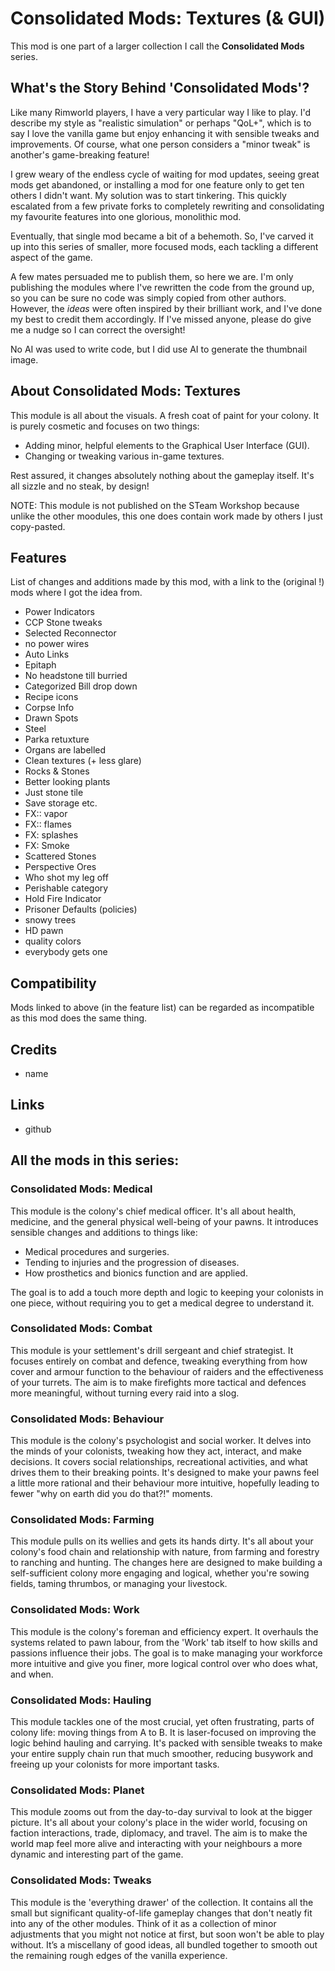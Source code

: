 # Consolidated Mods: Textures (& GUI)

This mod is one part of a larger collection I call the **Consolidated Mods** series.

## What's the Story Behind 'Consolidated Mods'?

Like many Rimworld players, I have a very particular way I like to play. I'd describe my style as "realistic simulation" or perhaps "QoL+", which is to say I love the vanilla game but enjoy enhancing it with sensible tweaks and improvements. Of course, what one person considers a "minor tweak" is another's game-breaking feature!

I grew weary of the endless cycle of waiting for mod updates, seeing great mods get abandoned, or installing a mod for one feature only to get ten others I didn't want. My solution was to start tinkering. This quickly escalated from a few private forks to completely rewriting and consolidating my favourite features into one glorious, monolithic mod.

Eventually, that single mod became a bit of a behemoth. So, I've carved it up into this series of smaller, more focused mods, each tackling a different aspect of the game.

A few mates persuaded me to publish them, so here we are. I'm only publishing the modules where I've rewritten the code from the ground up, so you can be sure no code was simply copied from other authors. However, the *ideas* were often inspired by their brilliant work, and I've done my best to credit them accordingly. If I've missed anyone, please do give me a nudge so I can correct the oversight!

No AI was used to write code, but I did use AI to generate the thumbnail image.

## About Consolidated Mods: Textures

This module is all about the visuals. A fresh coat of paint for your colony. It is purely cosmetic and focuses on two things:

- Adding minor, helpful elements to the Graphical User Interface (GUI).
- Changing or tweaking various in-game textures.

Rest assured, it changes absolutely nothing about the gameplay itself. It's all sizzle and no steak, by design!

NOTE: This module is not published on the STeam Workshop because unlike the other moodules, this one does contain work made by others I just copy-pasted.

## Features

List of changes and additions made by this mod, with a link to the (original !) mods where I got the idea from.

- Power Indicators
- CCP Stone tweaks
- Selected Reconnector
- no power wires
- Auto Links
- Epitaph
- No headstone till burried
- Categorized Bill drop down
- Recipe icons
- Corpse Info
- Drawn Spots
- Steel
- Parka retuxture
- Organs are labelled
- Clean textures (+ less glare)
- Rocks & Stones
- Better looking plants
- Just stone tile
- Save storage etc.
- FX:: vapor
- FX:: flames
- FX: splashes
- FX: Smoke
- Scattered Stones
- Perspective Ores
- Who shot my leg off
- Perishable category
- Hold Fire Indicator
- Prisoner Defaults (policies)
- snowy trees
- HD pawn
- quality colors
- everybody gets one

## Compatibility

Mods linked to above (in the feature list) can be regarded as incompatible as this mod does the same thing.

## Credits

- name

## Links

- github

## All the mods in this series:

### Consolidated Mods: Medical

This module is the colony's chief medical officer. It's all about health, medicine, and the general physical well-being of your pawns. It introduces sensible changes and additions to things like:

- Medical procedures and surgeries.
- Tending to injuries and the progression of diseases.
- How prosthetics and bionics function and are applied.

The goal is to add a touch more depth and logic to keeping your colonists in one piece, without requiring you to get a medical degree to understand it.

### Consolidated Mods: Combat

This module is your settlement's drill sergeant and chief strategist. It focuses entirely on combat and defence, tweaking everything from how cover and armour function to the behaviour of raiders and the effectiveness of your turrets. The aim is to make firefights more tactical and defences more meaningful, without turning every raid into a slog.

### Consolidated Mods: Behaviour

This module is the colony's psychologist and social worker. It delves into the minds of your colonists, tweaking how they act, interact, and make decisions. It covers social relationships, recreational activities, and what drives them to their breaking points. It's designed to make your pawns feel a little more rational and their behaviour more intuitive, hopefully leading to fewer "why on earth did you do that?!" moments.

### Consolidated Mods: Farming

This module pulls on its wellies and gets its hands dirty. It's all about your colony's food chain and relationship with nature, from farming and forestry to ranching and hunting. The changes here are designed to make building a self-sufficient colony more engaging and logical, whether you're sowing fields, taming thrumbos, or managing your livestock.

### Consolidated Mods: Work

This module is the colony's foreman and efficiency expert. It overhauls the systems related to pawn labour, from the 'Work' tab itself to how skills and passions influence their jobs. The goal is to make managing your workforce more intuitive and give you finer, more logical control over who does what, and when.

### Consolidated Mods: Hauling

This module tackles one of the most crucial, yet often frustrating, parts of colony life: moving things from A to B. It is laser-focused on improving the logic behind hauling and carrying. It's packed with sensible tweaks to make your entire supply chain run that much smoother, reducing busywork and freeing up your colonists for more important tasks.

### Consolidated Mods: Planet

This module zooms out from the day-to-day survival to look at the bigger picture. It's all about your colony's place in the wider world, focusing on faction interactions, trade, diplomacy, and travel. The aim is to make the world map feel more alive and interacting with your neighbours a more dynamic and interesting part of the game.

### Consolidated Mods: Tweaks

This module is the 'everything drawer' of the collection. It contains all the small but significant quality-of-life gameplay changes that don't neatly fit into any of the other modules. Think of it as a collection of minor adjustments that you might not notice at first, but soon won't be able to play without. It’s a miscellany of good ideas, all bundled together to smooth out the remaining rough edges of the vanilla experience.
